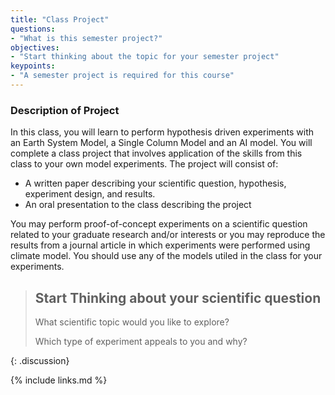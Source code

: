 ```yaml
---
title: "Class Project"
questions:
- "What is this semester project?"
objectives:
- "Start thinking about the topic for your semester project"
keypoints:
- "A semester project is required for this course"
---
```


### Description of Project
In this class, you will learn to perform hypothesis driven experiments with an Earth System Model, a Single Column Model and an AI model.  You will complete a class project that involves application of the skills from this class to your own model experiments.  The project will consist of:

* A written paper describing your scientific question, hypothesis, experiment design, and results. 
* An oral presentation to the class describing the project

You may perform proof-of-concept experiments on a scientific question related to your graduate research and/or interests  or you may reproduce the results from a journal article in which experiments were performed using climate model.  You should use any of the models utiled in the class for your experiments.

> ## Start Thinking about your scientific question
>
> What scientific topic would you like to explore?
>
> Which type of experiment appeals to you and why?
>
{: .discussion}

{% include links.md %}

